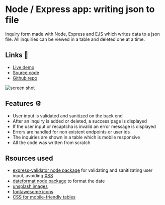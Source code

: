 # Node / Express app: writing json to file

Inquiry form made with Node, Express and EJS which writes data to a json file. All inquiries can be viewed in a table and deleted one at a time.

## Links 🔗

- [Live demo](https://express-crud-writing-json-to-file.rolandjlevy.repl.co/)
- [Source code](https://replit.com/@RolandJLevy/express-crud-writing-json-to-file)
- [Github repo](https://github.com/rolandjlevy/express-crud-writing-json-to-file)

![screen shot](https://raw.githubusercontent.com/rolandjlevy/express-crud-writing-json-to-file/master/public/images/screen-shot.png)

## Features ⚙️
- User input is validated and sanitized on the back end
- After an inquiry is added or deleted, a success page is displayed
- If the user input or recaptcha is invalid an error message is displayed
- Errors are handled for non existent endpoints or user ids
- The inquiries are shown in a table which is mobile responsive
- All the code was written from scratch

## Rsources used
- [express-validator node package](https://express-validator.github.io/docs/) for validating and sanitizating user input, avoiding [XSS](https://book.hacktricks.xyz/pentesting-web/xss-cross-site-scripting)
- [dateformat node package](https://www.npmjs.com/package/dateformat) to format the date
- [unsplash images](https://unsplash.com/)
- [fontawesome icons](https://fontawesome.com)
- [CSS for mobile-friendly tables](https://uglyduck.ca/responsive-tables/)

